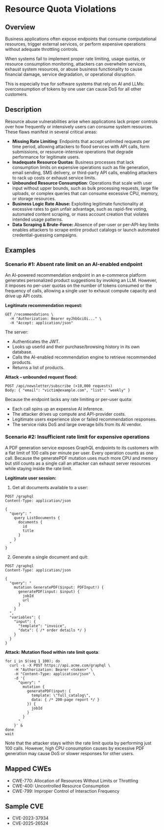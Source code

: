 # Resource Quota Violations


## Overview

Business applications often expose endpoints that consume computational resources, trigger external services, or perform
expensive operations without adequate throttling controls.

When systems fail to implement proper rate limiting, usage quotas, or resource consumption monitoring, attackers can overwhelm services,
exhaust system resources, or abuse business functionality to cause financial damage, service degradation, or operational disruption.

This is especially true for software systems that rely on AI and LLMs: overconsumption of tokens by one user can cause DoS
for all other customers.


## Description

Resource abuse vulnerabilities arise when applications lack proper controls over how frequently or intensively users can
consume system resources. These flaws manifest in several critical areas:

* **Missing Rate Limiting**: Endpoints that accept unlimited requests per time period, allowing attackers to flood services with API calls, form submissions, or resource-intensive operations that degrade performance for legitimate users.
* **Inadequate Resource Quotas**: Business processes that lack consumption limits on expensive operations such as file generation, email sending, SMS delivery, or third-party API calls, enabling attackers to rack up costs or exhaust service limits.
* **Unbounded Resource Consumption**: Operations that scale with user input without upper bounds, such as bulk processing requests, large file uploads, or complex queries that can consume excessive CPU, memory, or storage resources.
* **Business Logic Rate Abuse:** Exploiting legitimate functionality at excessive rates to gain unfair advantage, such as rapid-fire voting, automated content scraping, or mass account creation that violates intended usage patterns.
* **Data Scraping & Brute-Force:** Absence of per-user or per-API-key limits enables attackers to scrape entire product catalogs or launch automated credential-guessing campaigns.


## Examples

### Scenario #1: Absent rate limit on an AI-enabled endpoint

An AI-powered recommendation endpoint in an e-commerce platform generates personalized product suggestions by invoking an LLM.
However, it imposes no per-user quotas on the number of tokens consumed or the frequency of calls, allowing a single user to exhaust compute capacity and drive up API costs.

**Legitimate recommendation request:**

```
GET /recommendations \
  -H "Authorization: Bearer eyJhbGciOi..." \
  -H "Accept: application/json"
```

The server:
- Authenticates the JWT.
- Looks up userId and their purchase/browsing history in its own database.
- Calls the AI-enabled recommendation engine to retrieve recommended products.
- Returns a list of products.


**Attack – unbounded request flood:**
```
POST /api/newsletter/subscribe (×10,000 requests)
Body: { "email": "victim@example.com", "list": "weekly" }
```

Because the endpoint lacks any rate limiting or per-user quota:
- Each call spins up an expensive AI inference.
- The attacker drives up compute and API-provider costs.
- Legitimate users experience slow or failed recommendation responses.
- The service risks DoS and large overage bills from its AI vendor.


### Scenario #2: Insufficient rate limit for expensive operations

A PDF generation service exposes GraphQL endpoints to its customers with a flat limit of 100 calls per minute per user.
Every operation counts as one call. Because the generatePDF mutation uses much more CPU and memory but still counts as a single call
an attacker can exhaust server resources while staying inside the rate limit.

**Legitimate user session:**
1. Get all documents available to a user:
```shell
POST /graphql
Content-Type: application/json

{
  "query": "
    query ListDocuments {
      documents {
        id
        title
      }
    }
  "
}
```

2. Generate a single document and quit:
```shell
POST /graphql
Content-Type: application/json

{
  "query": "
    mutation GeneratePDF($input: PDFInput!) {
      generatePDF(input: $input) {
        jobId
        url
      }
    }
  ",
  "variables": {
    "input": {
      "template": "invoice",
      "data": { /* order details */ }
    }
  }
}
```

**Attack: Mutation flood within rate limit quota**:
```shell
for i in $(seq 1 100); do
  curl -s -X POST https://api.acme.com/graphql \
    -H "Authorization: Bearer <token>" \
    -H "Content-Type: application/json" \
    -d '{
      "query": "
        mutation {
          generatePDF(input: {
            template: \"full_catalog\",
            data: { /* 200-page report */ }
          }) {
            jobId
          }
        }
      "
    }' &
done
wait
```

Note that the attacker stays within the rate limit quota by performing just 100 calls.
However, high CPU consumption causes by excessive PDF generation may cause DoS or slower responses for other users.  

## Mapped CWEs
- CWE-770: Allocation of Resources Without Limits or Throttling
- CWE-400: Uncontrolled Resource Consumption
- CWE-799: Improper Control of Interaction Frequency

## Sample CVE
- CVE-2023-37934
- CVE-2025-26524
